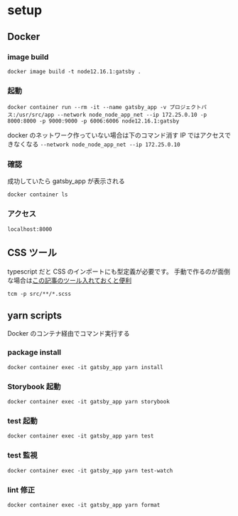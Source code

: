 # setup

## Docker

### image build

```$xslt
docker image build -t node12.16.1:gatsby .
```

### 起動

```.env
docker container run --rm -it --name gatsby_app -v プロジェクトパス:/usr/src/app --network node_node_app_net --ip 172.25.0.10 -p 8000:8000 -p 9000:9000 -p 6006:6006 node12.16.1:gatsby
```

docker のネットワーク作っていない場合は下のコマンド消す
IP ではアクセスできなくなる
`--network node_node_app_net --ip 172.25.0.10`

### 確認

成功していたら gatsby_app が表示される

```$xslt
docker container ls
```

### アクセス

```$xslt
localhost:8000
```

## CSS ツール

typescript だと CSS のインポートにも型定義が必要です。
手動で作るのが面倒な場合は[この記事のツール入れておくと便利](https://qiita.com/Quramy/items/a5d8967cdbd1b8575130)

```$xslt
tcm -p src/**/*.scss
```

## yarn scripts

Docker のコンテナ経由でコマンド実行する

### package install

```$xslt
docker container exec -it gatsby_app yarn install
```

### Storybook 起動

```$xslt
docker container exec -it gatsby_app yarn storybook
```

### test 起動

```$xslt
docker container exec -it gatsby_app yarn test
```

### test 監視

```$xslt
docker container exec -it gatsby_app yarn test-watch
```

### lint 修正

```$xslt
docker container exec -it gatsby_app yarn format
```
